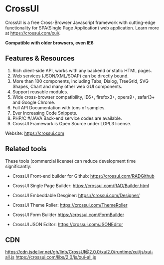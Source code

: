 # CrossUI

CrossUI is a free Cross-Browser Javascript framework with cutting-edge functionality for SPA(Single Page Application) web application. Learn more at https://crossui.com/xui/.

<strong>Compatible with older browsers, even IE6</strong>

## Features & Resources

  1.  Rich client-side API, works with any backend or static HTML pages.
  2.  Web services (JSON/XML/SOAP) can be directly bound.
  3.  More than 100 components, including Tabs, Dialog, TreeGrid, SVG Shapes, Chart and many other web GUI components.
  4.  Support reusable modules.
  5.  Wide cross-browser compatibility, IE6+, firefox3+, opera9+, safari3+ and Google Chrome.
  6.  Full API Documentation with tons of samples.
  7.  Ever Increasing Code Snippets.
  8.  PHP/C #/JAVA Back-end service codes are available.
  9.  CrossUI Framework is Open Source under LGPL3 license.


Website: https://crossui.com

## Related tools

These tools (commercial license) can reduce development time significantly:

* CrossUI Front-end builder for Github: https://crossui.com/RADGithub

* CrossUI Single Page Builder: https://crossui.com/RAD/Builder.html

* CrossUI Embeddable Desginer: https://crossui.com/Designer/

* CrossUI Theme Roller: https://crossui.com/ThemeRoller

* CrossUI Form Builder https://crossui.com/FormBuilder

* CrossUI JSON Editor: https://crossui.com/JSONEditor

## CDN
https://cdn.jsdelivr.net/gh/linb/CrossUI@2.0.0/xui2.0/runtime/xui/js/xui-all.js
https://crossui.com/libs/2.0/js/xui-all.js

